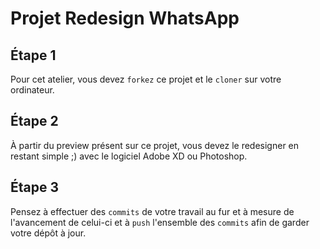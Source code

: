 # Projet Redesign WhatsApp

## Étape 1
Pour cet atelier, vous devez `forkez` ce projet et le `cloner` sur votre ordinateur.

## Étape 2
À partir du preview présent sur ce projet, vous devez le redesigner en restant simple ;) avec le logiciel Adobe XD ou Photoshop.

## Étape 3
Pensez à effectuer des `commits` de votre travail au fur et à mesure de l'avancement de celui-ci et à `push` l'ensemble des `commits` afin de garder votre dépôt à jour.
